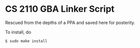 CS 2110 GBA Linker Script
=========================

Rescued from the depths of a PPA and saved here for posterity.

To install, do

    $ sudo make install
